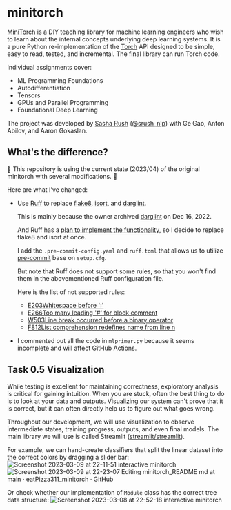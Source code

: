 # minitorch

[MiniTorch](https://minitorch.github.io/) is a DIY teaching library for machine learning engineers who wish to learn about the internal concepts underlying deep learning systems. 
It is a pure Python re-implementation of the [Torch](https://pytorch.org/) API designed to be simple, easy to read, tested, and incremental. 
The final library can run Torch code.

Individual assignments cover:
- ML Programming Foundations
- Autodifferentiation
- Tensors
- GPUs and Parallel Programming
- Foundational Deep Learning

The project was developed by [Sasha Rush](http://rush-nlp.com/) ([@srush_nlp](https://twitter.com/srush_nlp)) with Ge Gao, Anton Abilov, and Aaron Gokaslan.


## What's the difference?
🚨 This repository is using the current state (2023/04) of the original minitorch with several modifications. 🚨

Here are what I've changed:
- Use [Ruff](https://github.com/charliermarsh/ruff) to replace [flake8](https://github.com/PyCQA/flake8), [isort](https://github.com/PyCQA/isort), and [darglint](https://github.com/terrencepreilly/darglint).

   This is mainly because the owner archived [darglint](https://github.com/terrencepreilly/darglint) on Dec 16, 2022.
   
   And Ruff has a [plan to implement the functionality](https://github.com/charliermarsh/ruff/issues/458), so I decide to replace flake8 and isort at once.
   
   I add the `.pre-commit-config.yaml` and `ruff.toml` that allows us to utilize [pre-commit](https://pre-commit.com/) base on `setup.cfg`.
   
   But note that Ruff does not support some rules, so that you won't find them in the abovementioned Ruff configuration file.
   
   Here is the list of not supported rules:

    - [E203Whitespace before ':'](https://www.flake8rules.com/rules/E203.html)
    - [E266Too many leading '#' for block comment](https://www.flake8rules.com/rules/E266.html)
    - [W503Line break occurred before a binary operator](https://www.flake8rules.com/rules/W503.html)
    - [F812List comprehension redefines name from line n](https://www.flake8rules.com/rules/F812.html)
      
- I commented out all the code in `mlprimer.py` because it seems incomplete and will affect GitHub Actions.

## Task 0.5 Visualization

While testing is excellent for maintaining correctness, exploratory analysis is critical for gaining intuition. When you are stuck, often the best thing to do is to look at your data and outputs. Visualizing our system can't prove that it is correct, but it can often directly help us to figure out what goes wrong. 

Throughout our development, we will use visualization to observe intermediate states, training progress, outputs, and even final models.
The main library we will use is called Streamlit ([streamlit/streamlit](https://github.com/streamlit/streamlit)).

For example, we can hand-create classifiers that split the linear dataset into the correct colors by dragging a slider bar:
![Screenshot 2023-03-09 at 22-11-51 interactive minitorch](https://user-images.githubusercontent.com/43287234/224052620-7ef8976e-c741-4757-9762-64b6fce2e76a.png)
![Screenshot 2023-03-09 at 22-23-07 Editing minitorch_README md at main · eatPizza311_minitorch · GitHub](https://user-images.githubusercontent.com/43287234/224053960-fc17b9ce-2784-473b-a09d-b953cf6dc066.png)

Or check whether our implementation of `Module` class has the correct tree data structure:
![Screenshot 2023-03-08 at 22-52-18 interactive minitorch](https://user-images.githubusercontent.com/43287234/224054147-16bb1b16-ef3c-4b99-91cd-ddd9fcc9dc9d.png)
